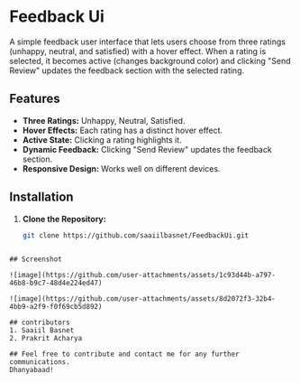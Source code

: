 # Feedback Ui

 A simple feedback user interface that lets users choose from three ratings (unhappy, neutral, and satisfied) with a hover effect. When a rating is selected, it becomes active (changes background color) and clicking "Send Review" updates the feedback section with the selected rating.



## Features

- **Three Ratings:** Unhappy, Neutral, Satisfied.
- **Hover Effects:** Each rating has a distinct hover effect.
- **Active State:** Clicking a rating highlights it.
- **Dynamic Feedback:** Clicking "Send Review" updates the feedback section.
- **Responsive Design:** Works well on different devices.

## Installation

1. **Clone the Repository:**

   ```bash
   git clone https://github.com/saaiilbasnet/FeedbackUi.git
```

## Screenshot

![image](https://github.com/user-attachments/assets/1c93d44b-a797-46b8-b9c7-48d4e224ed47)

![image](https://github.com/user-attachments/assets/8d2072f3-32b4-4bb9-a2f9-f0f69cb5d892)

## contributors
1. Saaiil Basnet
2. Prakrit Acharya

## Feel free to contribute and contact me for any further communications.
Dhanyabaad!


